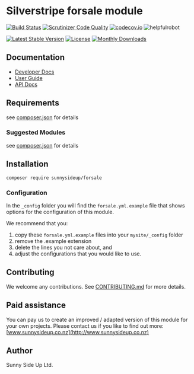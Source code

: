 # Silverstripe forsale module
[![Build Status](https://travis-ci.org/sunnysideup/silverstripe-forsale.svg?branch=master)](https://travis-ci.org/sunnysideup/silverstripe-forsale)
[![Scrutinizer Code Quality](https://scrutinizer-ci.com/g/sunnysideup/silverstripe-forsale/badges/quality-score.png?b=master)](https://scrutinizer-ci.com/g/sunnysideup/silverstripe-forsale/?branch=master)
[![codecov.io](https://codecov.io/github/sunnysideup/silverstripe-forsale/coverage.svg?branch=master)](https://codecov.io/github/sunnysideup/silverstripe-forsale?branch=master)
![helpfulrobot](https://helpfulrobot.io/sunnysideup/forsale/badge)

[![Latest Stable Version](https://poser.pugx.org/sunnysideup/forsale/version)](https://packagist.org/packages/sunnysideup/forsale)
[![License](https://poser.pugx.org/sunnysideup/forsale/license)](https://packagist.org/packages/sunnysideup/forsale)
[![Monthly Downloads](https://poser.pugx.org/sunnysideup/forsale/d/monthly)](https://packagist.org/packages/sunnysideup/forsale)


## Documentation



 * [Developer Docs](docs/en/INDEX.md)
 * [User Guide](docs/en/userguide.md)
 * [API Docs](http://docs.ssmods.com/sunnysideup/forsale/classes.xhtml)

## Requirements



see [composer.json](composer.json) for details

### Suggested Modules



see [composer.json](composer.json) for details


## Installation


```
composer require sunnysideup/forsale
```

### Configuration



In the `_config` folder you will find the `forsale.yml.example`
file that shows options for the configuration of this module.

We recommend that you:

  1. copy these `forsale.yml.example` files into your
`mysite/_config` folder
  2. remove the .example extension
  3. delete the lines you not care about, and
  4. adjust the configurations that you would like to use.


## Contributing



We welcome any contributions. See [CONTRIBUTING.md](CONTRIBUTING.md) for more details.

## Paid assistance



You can pay us to create an improved / adapted version of this module for your own projects.  Please contact us if you like to find out more: [www.sunnysideup.co.nz](http://www.sunnysideup.co.nz)

## Author



Sunny Side Up Ltd.
